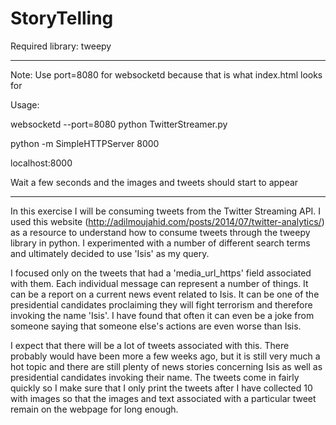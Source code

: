 # StoryTelling

Required library: tweepy

---------------------------------------------------------------------------

Note: Use port=8080 for websocketd because that is what index.html looks for

Usage:

websocketd --port=8080 python TwitterStreamer.py

python -m SimpleHTTPServer 8000

localhost:8000

Wait a few seconds and the images and tweets should start to appear

----------------------------------------------------------------------------

In this exercise I will be consuming tweets from the Twitter Streaming API. 
I used this website (http://adilmoujahid.com/posts/2014/07/twitter-analytics/)
as a resource to understand how to consume tweets through the tweepy library 
in python. I experimented with a number of different search terms and ultimately
decided to use 'Isis' as my query. 

I focused only on the tweets that had a 'media_url_https' field associated with
them. Each individual message can represent a number of things. It can be a report
on a current news event related to Isis. It can be one of the presidential candidates
proclaiming they will fight terrorism and therefore invoking the name 'Isis'. I have 
found that often it can even be a joke from someone saying that someone else's actions
are even worse than Isis. 

I expect that there will be a lot of tweets associated with this. There probably
would have been more a few weeks ago, but it is still very much a hot topic and there
are still plenty of news stories concerning Isis as well as presidential candidates
invoking their name. The tweets come in fairly quickly so I make sure that I only print
the tweets after I have collected 10 with images so that the images and text associated
with a particular tweet remain on the webpage for long enough. 